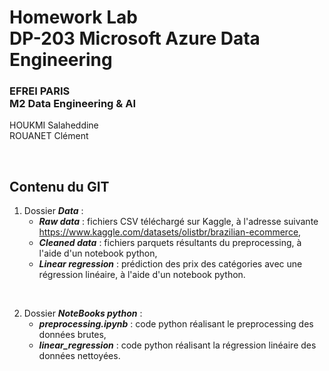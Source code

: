 # Homework Lab <br> DP-203 Microsoft Azure Data Engineering

### EFREI PARIS <br> M2 Data Engineering & AI 

HOUKMI Salaheddine  
ROUANET Clément  

<br>

## Contenu du GIT

1. Dossier ***Data*** :  
   - ***Raw data*** : fichiers CSV téléchargé sur Kaggle, à l'adresse suivante https://www.kaggle.com/datasets/olistbr/brazilian-ecommerce,
   - ***Cleaned data*** : fichiers parquets résultants du preprocessing, à l'aide d'un notebook python,
   - ***Linear regression*** : prédiction des prix des catégories avec une régression linéaire,  à l'aide d'un notebook python.

<br>

2. Dossier ***NoteBooks python*** :
   - ***preprocessing.ipynb*** : code python réalisant le preprocessing des données brutes,
   - ***linear_regression*** : code python réalisant la régression linéaire des données nettoyées.
  
<br>


   
